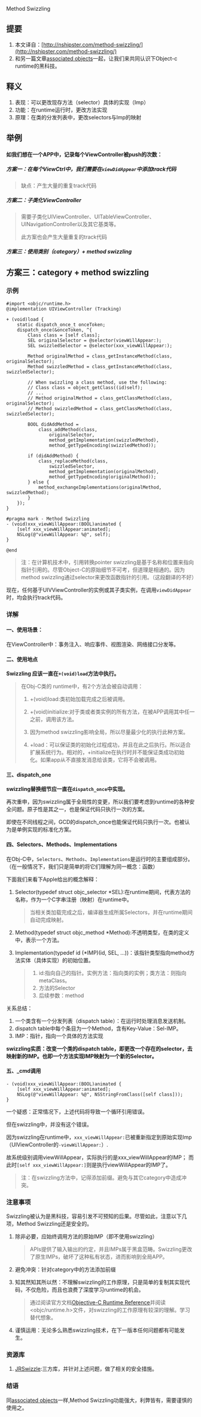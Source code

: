 Method Swizzling

## 提要
1. 本文译自：[http://nshipster.com/method-swizzling/](http://nshipster.com/method-swizzling/)
2. 和另一篇文章[associated objects](http://nshipster.com/associated-objects/)一起，让我们来共同认识下Object-c runtime的黑科技。

## 释义
1. 表现：可以更改现存方法（selector）具体的实现（Imp）
2. 功能：在runtime运行时，更改方法实现
3. 原理：在类的分发列表中，更改selectors与Imp的映射

## 举例
#### 如我们想在一个APP中，记录每个ViewController被push的次数：
##### 方案一：在每个ViewCtrl中，我们需要在`viewDidAppear`中添加track代码
>  缺点：产生大量的重复track代码

##### 方案二：子类化ViewController
> 需要子类化UIViewController、UITableViewController、UINavigationController以及其它基类等。
> 
> 此方案也会产生大量重复的track代码

##### 方案三：使用类别（category）+ method swizzling

## 方案三：category + method swizzling

### 示例

```
#import <objc/runtime.h>
@implementation UIViewController (Tracking)

+ (void)load {
    static dispatch_once_t onceToken;
    dispatch_once(&onceToken, ^{
        Class class = [self class];
        SEL originalSelector = @selector(viewWillAppear:);
        SEL swizzledSelector = @selector(xxx_viewWillAppear:);

        Method originalMethod = class_getInstanceMethod(class, originalSelector);
        Method swizzledMethod = class_getInstanceMethod(class, swizzledSelector);

        // When swizzling a class method, use the following:
        // Class class = object_getClass((id)self);
        // ...
        // Method originalMethod = class_getClassMethod(class, originalSelector);
        // Method swizzledMethod = class_getClassMethod(class, swizzledSelector);

        BOOL didAddMethod =
            class_addMethod(class,
                originalSelector,
                method_getImplementation(swizzledMethod),
                method_getTypeEncoding(swizzledMethod));

        if (didAddMethod) {
            class_replaceMethod(class,
                swizzledSelector,
                method_getImplementation(originalMethod),
                method_getTypeEncoding(originalMethod));
        } else {
            method_exchangeImplementations(originalMethod, swizzledMethod);
        }
    });
}

#pragma mark - Method Swizzling
- (void)xxx_viewWillAppear:(BOOL)animated {
    [self xxx_viewWillAppear:animated];
    NSLog(@"viewWillAppear: %@", self);
}

@end
```

> 注：在计算机技术中，引用转换pointer swizzling是基于名称和位置来指向指针引用的。尽管Object-C的原始细节不可考，但道理是相通的。因为method swizzling通过selector来更改函数指针的引用。（这段翻译的不好）

现在，任何基于UIVViewController的实例或其子类实例，在调用`viewDidAppear`时，均会执行track代码。

### 详解

#### 一、使用场景：
在ViewController中：事务注入、响应事件、视图渲染、网络接口分发等。

#### 二、使用地点
**Swizzling 应该一直在`+(void)load`方法中执行。**

> 在Obj-C类的 runtime中，有2个方法会被自动调用：
> 
> 1. +(void)load:类初始加载完成之后被调用。
> 
> 2. +(void)initialize:对于类或者类实例的所有方法，在被APP调用其中任一之前，调用该方法。
> 
> 3. 因为method swizzling影响全局，所以尽量最少化的执行此种方案。
> 
> 4. +load：可以保证类的初始化过程成功，并且在此之后执行。所以适合扩展系统行为。相对的，+initialize在执行时并不能保证类成功初始化。如果app从不直接发消息给该类，它将不会被调用。


#### 三、dispatch_one

**swizzling替换细节应一直在`dispatch_once`中实现。**

再次重申，因为swizzling属于全局性的变更，所以我们要考虑到runtime的各种安全问题。原子性是其之一，也是保证代码只执行一次的方案。

即使在不同线程之间，GCD的dispatch_once也能保证代码只执行一次。也被认为是单例实现的标准化方案。

#### 四、Selectors、Methods、Implementations

在Obj-C中，`Selectors`、`Methods`、`Implementations`是运行时的主要组成部分。（在一般情况下，我们只是简单的将它们理解为同一概念：函数）

下面我们来看下Apple给出的概念解释：

1. Selector(typedef struct objc_selector *SEL):在runtime期间，代表方法的名称，作为一个C字串注册（映射）在runtime中。

	> 当相关类加载完成之后，编译器生成所属Selectors，并在runtime期间自动完成映射。
	
2. Method(typedef struct objc_method *Method):不透明类型，在类的定义中，表示一个方法。
3. Implementation(typedef id (*IMP)(id, SEL, ...))：该指针类型指向method方法实体（具体实现）的初始位置。

	> 1. id:指向自己的指针。实例方法：指向类的实例；类方法：则指向metaClass。
	> 2. 方法的Selector
	> 3. 后续参数：method
	
关系总结：

1. 一个类含有一个分发列表（dispatch table）：在运行时处理消息发送机制。
2. dispatch table中每个条目为一个Method，含有Key-Value：Sel-IMP。
3. IMP：指针，指向一个具体的方法实现

**swizzling实质：改变一个类的dispatch table，即更改一个存在的selector，去映射新的IMP。也即一个方法实现IMP映射为一个新的Selector。**


#### 五、_cmd调用

```
- (void)xxx_viewWillAppear:(BOOL)animated {
    [self xxx_viewWillAppear:animated];
    NSLog(@"viewWillAppear: %@", NSStringFromClass([self class]));
}
```
一个疑惑：正常情况下，上述代码将导致一个循环引用错误。

但在swizzling中，并没有这个错误。

因为swizzling在runtime中，`xxx_viewWillAppear:`已被重新指定到原始实现Imp（UIViewController的`-viewWillAppear:`）.

故系统级别调用viewWillAppear，实际执行的是xxx_viewWillAppear的IMP；
而此时`[self xxx_viewWillAppear:]`则是执行viewWillAppear的IMP了。

> 注：在swizzling方法中，记得添加前缀。避免与其它category中造成冲突。


### 注意事项
Swizzling被认为是黑科技，容易引发不可预知的后果。尽管如此，注意以下几项，Method Swizzling还是安全的。

1. 除非必要，应始终调用方法的原始IMP（即不使用swizzling）

	> APIs提供了输入输出的约定，并且IMPs属于黑盒范畴。Swizzling更改了原生IMPs，破坏了这种私有状态，进而影响到全局APP。
	
2. 避免冲突：针对category中的方法添加前缀
3. 知其然知其所以然：不理解swizzling的工作原理，只是简单的复制其实现代码，不仅危险，而且也浪费了深度学习runtime的机会。
	> 通过阅读官方文档[Objective-C Runtime Reference](https://developer.apple.com/library/mac/documentation/Cocoa/Reference/ObjCRuntimeRef/Reference/reference.html#//apple_ref/c/func/method_getImplementation)并阅读\<objc/runtime.h>文件，对swizzling的工作原理有较深的理解。学习替代想象。

4. 谨慎运用：无论多么熟悉swizzling技术，在下一版本任何问题都有可能发生。

### 资源库
1. [JRSwizzle](https://github.com/rentzsch/jrswizzle):三方库，并针对上述问题，做了相关的安全措施。

### 结语
同[associated objects](http://nshipster.com/associated-objects/)一样,Method Swizzling功能强大，利弊皆有，需要谨慎的使用之。

